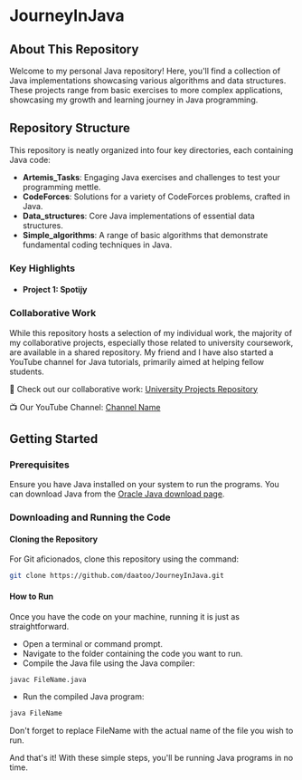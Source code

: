 # JourneyInJava

## About This Repository

Welcome to my personal Java repository! Here, you'll find a collection of Java implementations showcasing various algorithms and data structures. These projects range from basic exercises to more complex applications, showcasing my growth and learning journey in Java programming.

## Repository Structure
This repository is neatly organized into four key directories, each containing Java code:

- **Artemis_Tasks**: Engaging Java exercises and challenges to test your programming mettle.
- **CodeForces**: Solutions for a variety of CodeForces problems, crafted in Java.
- **Data_structures**: Core Java implementations of essential data structures.
- **Simple_algorithms**: A range of basic algorithms that demonstrate fundamental coding techniques in Java.


### Key Highlights
- #### Project 1: Spotijy

### Collaborative Work
While this repository hosts a selection of my individual work, the majority of my collaborative projects, especially those related to university coursework, are available in a shared repository. My friend and I have also started a YouTube channel for Java tutorials, primarily aimed at helping fellow students.

🔗 Check out our collaborative work: [University Projects Repository](https://github.com/rezi-gelenidze/university-projects)

📺 Our YouTube Channel: [Channel Name](https://www.youtube.com/@twiton)

## Getting Started

### Prerequisites
Ensure you have Java installed on your system to run the programs. You can download Java from the [Oracle Java download page](https://www.oracle.com/java/technologies/javase-downloads.html).

### Downloading and Running the Code

#### Cloning the Repository
For Git aficionados, clone this repository using the command:
```bash
git clone https://github.com/daatoo/JourneyInJava.git
```
#### How to Run
Once you have the code on your machine, running it is just as straightforward.

 - Open a terminal or command prompt.
 - Navigate to the folder containing the code you want to run.
 - Compile the Java file using the Java compiler:
```bash
javac FileName.java
```
- Run the compiled Java program:
```bash
java FileName
```
Don't forget to replace FileName with the actual name of the file you wish to run.

And that's it! With these simple steps, you'll be running Java programs in no time.


